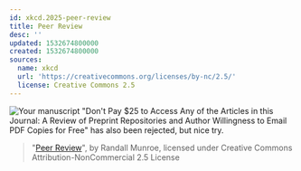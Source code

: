 ```yaml
---
id: xkcd.2025-peer-review
title: Peer Review
desc: ''
updated: 1532674800000
created: 1532674800000
sources:
  name: xkcd
  url: 'https://creativecommons.org/licenses/by-nc/2.5/'
  license: Creative Commons 2.5
---
```

![Your manuscript "Don't Pay $25 to Access Any of the Articles in this Journal: A Review of Preprint Repositories and Author Willingness to Email PDF Copies for Free" has also been rejected, but nice try.](https://imgs.xkcd.com/comics/peer_review.png)
> "[Peer Review](https://xkcd.com/2025/)", by Randall Munroe, licensed under Creative Commons Attribution-NonCommercial 2.5 License
